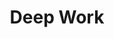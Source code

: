---
title: "Deep Work"
bookCover: "/assets/book-covers/deep-work.jpg"
slug: "deep-work"
bookAuthor: "Cal Newport"
rating: 10
done: false
tags: []
summary: false
detailedNotes: false
amazonLink: ""

---